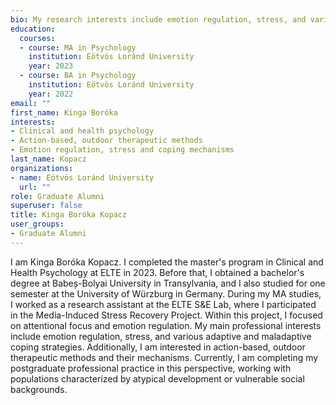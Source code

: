 ```yaml
---
bio: My research interests include emotion regulation, stress, and various adaptive and maladaptive coping strategies.
education:
  courses:
  - course: MA in Psychology
    institution: Eötvös Loránd University
    year: 2023
  - course: BA in Psychology
    institution: Eötvös Loránd University
    year: 2022
email: ""
first_name: Kinga Boróka
interests:
- Clinical and health psychology
- Action-based, outdoor therapeutic methods
- Emotion regulation, stress and coping mechanisms
last_name: Kopacz
organizations:
- name: Eötvös Loránd University
  url: ""
role: Graduate Alumni
superuser: false
title: Kinga Boróka Kopacz
user_groups:
- Graduate Alumni
---
```


I am Kinga Boróka Kopacz. I completed the master's program in Clinical and Health Psychology at ELTE in 2023. Before that, I obtained a bachelor's degree at Babeș-Bolyai University in Transylvania, and I also studied for one semester at the University of Würzburg in Germany. During my MA studies, I worked as a research assistant at the ELTE S&E Lab, where I participated in the Media-Induced Stress Recovery Project. Within this project, I focused on attentional focus and emotion regulation. My main professional interests include emotion regulation, stress, and various adaptive and maladaptive coping strategies. Additionally, I am interested in action-based, outdoor therapeutic methods and their mechanisms. Currently, I am completing my postgraduate professional practice in this perspective, working with populations characterized by atypical development or vulnerable social backgrounds.